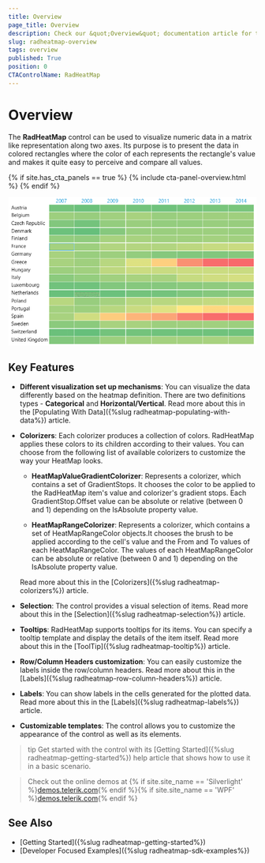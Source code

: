 ```yaml
---
title: Overview
page_title: Overview
description: Check our &quot;Overview&quot; documentation article for the RadHeatMap {{ site.framework_name }} control.
slug: radheatmap-overview
tags: overview
published: True
position: 0
CTAControlName: RadHeatMap
---
```


# Overview

The __RadHeatMap__ control can be used to visualize numeric data in a matrix like representation along two axes. Its purpose is to present the data in colored rectangles where the color of each represents the rectangle's value and makes it quite easy to perceive and compare all values.

{% if site.has_cta_panels == true %}
{% include cta-panel-overview.html %}
{% endif %}

![WPF RadHeatMap ](images/radheatmap-overview-0.png)

## Key Features

* __Different visualization set up mechanisms__: You can visualize the data differently based on the heatmap definition. There are two definitions types - __Categorical__ and __Horizontal/Vertical__. Read more about this in the [Populating With Data]({%slug radheatmap-populating-with-data%}) article.

* __Colorizers__: Each colorizer produces a collection of colors. RadHeatMap applies these colors to its children according to their values.  You can choose from the following list of available colorizers to customize the way your HeatMap looks. 

	* __HeatMapValueGradientColorizer__: Represents a colorizer, which contains a set of GradientStops. It chooses the color to be applied to the RadHeatMap item's value and colorizer's gradient stops. Each GradientStop.Offset value can be absolute or relative (between 0 and 1) depending on the IsAbsolute property value.

	* __HeatMapRangeColorizer__: Represents a colorizer, which contains a set of HeatMapRangeColor objects.It chooses the brush to be applied according to the cell's value and the From and To values of each HeatMapRangeColor. The values of each HeatMapRangeColor can be absolute or relative (between 0 and 1) depending on the IsAbsolute property value.
	
	Read more about this in the [Colorizers]({%slug radheatmap-colorizers%}) article.

* __Selection__: The control provides a visual selection of items. Read more about this in the [Selection]({%slug radheatmap-selection%}) article.

* __Tooltips__: RadHeatMap supports tooltips for its items. You can specify a tooltip template and display the details of the item itself. Read more about this in the [ToolTip]({%slug radheatmap-tooltip%}) article.

* __Row/Column Headers customization__: You can easily customize the labels inside the row/column headers. Read more about this in the [Labels]({%slug radheatmap-row-column-headers%}) article.

* __Labels__: You can show labels in the cells generated for the plotted data. Read more about this in the [Labels]({%slug radheatmap-labels%}) article.

* __Customizable templates__: The control allows you to customize the appearance of the control as well as its elements.

>tip Get started with the control with its [Getting Started]({%slug radheatmap-getting-started%}) help article that shows how to use it in a basic scenario.

> Check out the online demos at {% if site.site_name == 'Silverlight' %}[demos.telerik.com](https://demos.telerik.com/silverlight/#TabControl/FirstLook){% endif %}{% if site.site_name == 'WPF' %}[demos.telerik.com](https://demos.telerik.com/wpf/){% endif %}

## See Also
* [Getting Started]({%slug radheatmap-getting-started%})
* [Developer Focused Examples]({%slug radheatmap-sdk-examples%})
